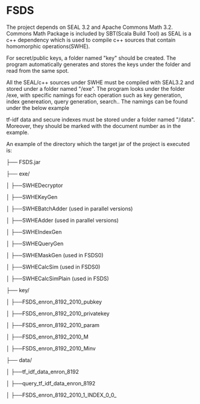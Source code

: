 # FSDS

The project depends on SEAL 3.2 and Apache Commons Math 3.2. Commons Math Package is included by SBT(Scala Build Tool) as SEAL is a c++ dependency which is used to compile c++ sources that contain homomorphic operations(SWHE).

For secret/public keys, a folder named "key" should be created. The program automatically generates and stores the keys under the folder and read from the same spot. 

All the SEAL/c++ sources under SWHE must be compiled with SEAL3.2 and stored under a folder named "/exe". The program looks under the folder /exe, with specific namings for each operation such as key generation, index genereation, query generation, search.. The namings can be found under the below example

tf-idf data and secure indexes must be stored under a folder named "/data". Moreover, they should be marked with the document number as in the example. 



An example of the directory which the target jar of the project is executed is:
  
  
├── FSDS.jar
 
├── exe/

│   ├──SWHEDecryptor
   
│   ├──SWHEKeyGen
   
│   ├──SWHEBatchAdder (used in parallel versions)
   
│   ├──SWHEAdder (used in parallel versions)
   
│   ├──SWHEIndexGen
   
│   ├──SWHEQueryGen
   
│   ├──SWHEMaskGen (used in FSDS0)
   
│   ├──SWHECalcSim (used in FSDS0)
   
│   ├──SWHECalcSimPlain (used in FSDS)

├── key/

│   ├──FSDS_enron_8192_2010_pubkey
   
│   ├──FSDS_enron_8192_2010_privatekey
   
│   ├──FSDS_enron_8192_2010_param
   
│   ├──FSDS_enron_8192_2010_M
   
│   ├──FSDS_enron_8192_2010_Minv

├── data/

│   ├──tf_idf_data_enron_8192
   
│   ├──query_tf_idf_data_enron_8192
   
│   ├──FSDS_enron_8192_2010_1_INDEX_0_0_

